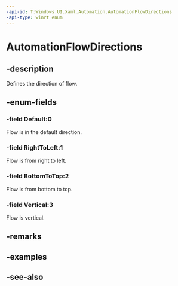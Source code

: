 ```yaml
---
-api-id: T:Windows.UI.Xaml.Automation.AutomationFlowDirections
-api-type: winrt enum
---
```


<!-- Enumeration syntax
public enum Windows.UI.Xaml.Automation.AutomationFlowDirections : int
-->

# AutomationFlowDirections

## -description
Defines the direction of flow.



## -enum-fields
### -field Default:0
Flow is in the default direction.

### -field RightToLeft:1
Flow is from right to left.

### -field BottomToTop:2
Flow is from bottom to top.

### -field Vertical:3
Flow is vertical.


## -remarks

## -examples

## -see-also
